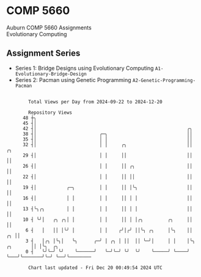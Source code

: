 # COMP 5660
Auburn COMP 5660 Assignments  
Evolutionary Computing

## Assignment Series
- Series 1: Bridge Designs using Evolutionary Computing `A1-Evolutionary-Bridge-Design`
- Series 2: Pacman using Genetic Programming `A2-Genetic-Programming-Pacman`

```

        Total Views per Day from 2024-09-22 to 2024-12-20

        Repository Views
      48 ┼╮
      45 ┤│
      42 ┤│                                                       ╭╮
      38 ┤│                       ╭─╮                             ││
      35 ┤│                       │ │                             ││
      32 ┤│                       │ │     ╭╮                      ││                ╭╮
      29 ┤│                       │ │     ││                      ││                ││
      26 ┤│                       │ │     ││ ╭╮                   ││                ││
      22 ┤│                       │ │     ││ ││                   ││                ││
      19 ┤│           ╭─╮         │ │     ││ │╰╮                  ││                ││
      16 ┤│           │ │         │ │     ││ │ │                  ││                ││
      13 ┤╰╮╭╮        │ │         │ │     ││ │ │                  ││                ││
      10 ┤ ╰╯│   ╭╮ ╭╮│ │         │ │     ││ │ │╭╮         ╭╮     ││                ││
       6 ┤   │   ││ │╰╯ │         │ │    ╭╯│╭╯ ││╰╮ ╭╮     │╰╮    ││             ╭╮ ││
       3 ┤   │╭╮ │╰╮│   ╰╮      ╭─╯ │ ╭╮ │ ││  ││ ╰─╯│     │ │    │╰╮   ╭╮       ││ │╰╮  ╭╮
       0 ┤   ╰╯╰─╯ ╰╯    ╰──────╯   ╰─╯╰─╯ ╰╯  ╰╯    ╰─────╯ ╰────╯ ╰───╯╰───────╯╰─╯ ╰──╯╰────────

        Chart last updated - Fri Dec 20 00:49:54 2024 UTC
        
```
